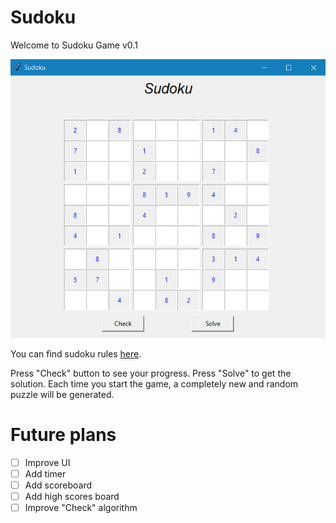 # Sudoku
Welcome to Sudoku Game v0.1

![alt text](https://github.com/minzdeflaz/Sudoku/blob/master/Images/UI.png?raw=true)

You can find sudoku rules [here](https://sudoku.com/how-to-play/sudoku-rules-for-complete-beginners/).

Press "Check" button to see your progress.
Press "Solve" to get the solution.
Each time you start the game, a completely new and random puzzle will be generated.

# Future plans
- [ ] Improve UI
- [ ] Add timer
- [ ] Add scoreboard
- [ ] Add high scores board
- [ ] Improve "Check" algorithm
